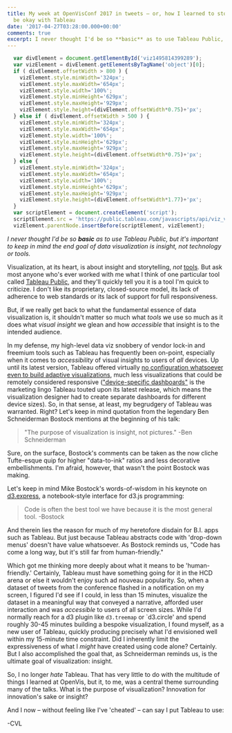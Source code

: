 ```yaml
---
title: My week at OpenVisConf 2017 in tweets – or, how I learned to stop hating and
  be okay with Tableau
date: '2017-04-27T03:28:00.000+00:00'
comments: true
excerpt: I never thought I'd be so **basic** as to use Tableau Public, but it's important to keep in mind the end goal of data visualization is insight, not technology or tools.
---
```


```javascript    
  var divElement = document.getElementById('viz1495814399289');  
  var vizElement = divElement.getElementsByTagName('object')[0];                   
  if ( divElement.offsetWidth > 800 ) { 
    vizElement.style.minWidth='324px';
    vizElement.style.maxWidth='654px';
    vizElement.style.width='100%';
    vizElement.style.minHeight='629px';
    vizElement.style.maxHeight='929px';
    vizElement.style.height=(divElement.offsetWidth*0.75)+'px';
  } else if ( divElement.offsetWidth > 500 ) { 
    vizElement.style.minWidth='324px';
    vizElement.style.maxWidth='654px';
    vizElement.style.width='100%';
    vizElement.style.minHeight='629px';
    vizElement.style.maxHeight='929px';
    vizElement.style.height=(divElement.offsetWidth*0.75)+'px';
  } else {
    vizElement.style.minWidth='324px';
    vizElement.style.maxWidth='654px';
    vizElement.style.width='100%';
    vizElement.style.minHeight='629px';
    vizElement.style.maxHeight='929px';
    vizElement.style.height=(divElement.offsetWidth*1.77)+'px';
  }    
  var scriptElement = document.createElement('script');    
  scriptElement.src = 'https://public.tableau.com/javascripts/api/viz_v1.js';   
  vizElement.parentNode.insertBefore(scriptElement, vizElement);
```
*I never thought I'd be so **basic** as to use Tableau Public, but it's important to keep in mind the end goal of data visualization is insight, not technology or tools.*

Visualization, at its heart, is about insight and storytelling, *not* <a href="http://dataviz.tools">tools</a>. But ask most anyone who's ever worked with me what I think of one particular tool called <a href="http://public.tableau.com">Tableau Public</a>, and they'll quickly tell you it is a tool I'm quick to criticize. I don't like its proprietary, closed-source model, its lack of adherence to web standards or its lack of support for full responsiveness.

But, if we really get back to what the fundamental essence of data visualization is, it shouldn't matter so much what *tools* we use so much as it does what *visual insight* we glean and how *accessible* that insight is to the intended audience. 

In my defense, my high-level data viz snobbery of vendor lock-in and freemium tools such as Tableau has frequently been on-point, especially when it comes to *accessibility* of visual insights to users of *all* devices. Up until its latest version, Tableau offered virtually <a href="https://cmtoomey.github.io/responsive/2015/11/18/responsiveresponse.html">no configuration whatsoever even to build adaptive visualizations</a>, much less visualizations that could be remotely considered responsive (<a href="https://www.tableau.com/about/blog/2016/8/tips-designing-device-specific-dashboards-make-everyone-happy-57548">"device-specific dashboards"</a> is the marketing lingo Tableau touted upon its latest release, which means the visualization designer had to create separate dashboards for different device sizes). So, in that sense, at least, my begrudgery of Tableau was warranted. Right? Let's keep in mind quotation from the legendary Ben Schneiderman Bostock mentions at the beginning of his talk:

> "The purpose of visualization is insight, not pictures." -Ben Schneiderman

Sure, on the surface, Bostock's comments can be taken as the now cliche Tufte-esque quip for higher "data-to-ink" ratios and less decorative embellishments. I'm afraid, however, that wasn't the point Bostock was making.

Let's keep in mind Mike Bostock's words-of-wisdom in his keynote on <a href="http://d3.express">d3.express,</a> a notebook-style interface for d3.js programming: 

> Code is often the best tool we have because it is the most general tool. -Bostock

And therein lies the reason for much of my heretofore disdain for B.I. apps such as Tableau. But just because Tableau abstracts code with 'drop-down menus' doesn't have value whatsoever. As Bostock reminds us, "Code has come a long way, but it's still far from human-friendly."

Which got me thinking more deeply about what it means to be 'human-friendly.' Certainly, Tableau must have something going for it in the HCD arena or else it wouldn't enjoy such ad nouveau popularity. So, when a dataset of tweets from the conference flashed in a notification on my screen, I figured I'd see if I could, in less than 15 minutes, visualize the dataset in a meaningful way that conveyed a narrative, afforded user interaction and was *accessible* to users of all screen sizes. While I'd normally reach for a d3 plugin like `d3.treemap` or `d3.circle' and spend roughly 30-45 minutes building a bespoke visualization, I found myself, as a new user of Tableau, quickly producing precisely what I'd envisioned well within my 15-minute time constraint. Did I inherently limit the expressiveness of what I *might* have created using code alone? Certainly. But I also accomplished the goal that, as Schneiderman reminds us, is the ultimate goal of visualization: insight.

So, I no longer *hate* Tableau. That has very little to do with the multitude of things I learned at OpenVis, but it, to me, was a central theme surrounding many of the talks. What is the purpose of visualization? Innovation for innovation's sake or insight?

And I now – without feeling like I've 'cheated' – can say I put Tableau to use:


-CVL
